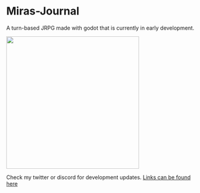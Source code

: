 # Miras-Journal
A turn-based JRPG made with godot that is currently in early development.

<img src="https://github.com/SpyrosRai/Miras-Journal/blob/main/art/splash.png" width="350">

Check my twitter or discord for development updates. 
[Links can be found here](https://raidev.carrd.co)
